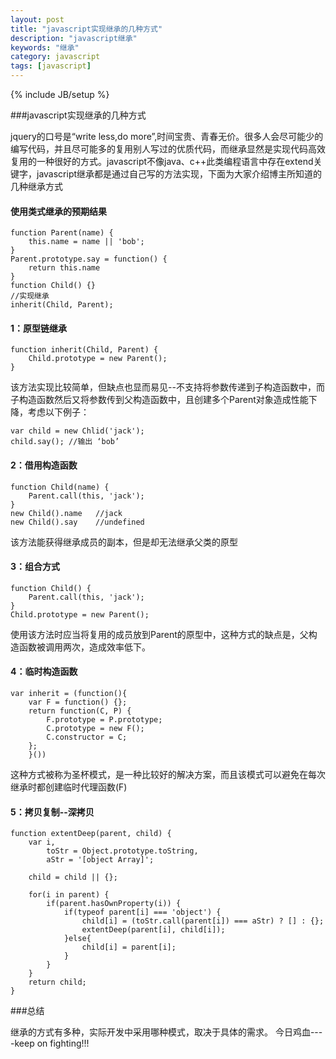 ```yaml
---
layout: post
title: "javascript实现继承的几种方式"
description: "javascript继承"
keywords: "继承"
category: javascript
tags: [javascript]
---
```

{% include JB/setup %}

###javascript实现继承的几种方式

jquery的口号是“write less,do more”,时间宝贵、青春无价。很多人会尽可能少的编写代码，并且尽可能多的复用别人写过的优质代码，而继承显然是实现代码高效复用的一种很好的方式。javascript不像java、c++此类编程语言中存在extend关键字，javascript继承都是通过自己写的方法实现，下面为大家介绍博主所知道的几种继承方式

<!-- more -->

####   使用类式继承的预期结果
	
	function Parent(name) {
		this.name = name || 'bob';
	}
	Parent.prototype.say = function() {
		return this.name
	}
	function Child() {}
	//实现继承
	inherit(Child, Parent);

####   1：原型链继承

	function inherit(Child, Parent) {
		Child.prototype = new Parent();
	}

该方法实现比较简单，但缺点也显而易见--不支持将参数传递到子构造函数中，而子构造函数然后又将参数传到父构造函数中，且创建多个Parent对象造成性能下降，考虑以下例子：

	var child = new Chlid('jack');
	child.say(); //输出 ‘bob’

####   2：借用构造函数
	
	function Child(name) {
		Parent.call(this, 'jack');
	}
	new Child().name   //jack
	new Child().say    //undefined

该方法能获得继承成员的副本，但是却无法继承父类的原型

####   3：组合方式
	
	function Child() {
		Parent.call(this, 'jack');
	}
	Child.prototype = new Parent();

使用该方法时应当将复用的成员放到Parent的原型中，这种方式的缺点是，父构造函数被调用两次，造成效率低下。

####   4：临时构造函数

	var inherit = (function(){
		var F = function() {};
		return function(C, P) {
			F.prototype = P.prototype;
			C.prototype = new F();
			C.constructor = C;
		};
		}())

这种方式被称为圣杯模式，是一种比较好的解决方案，而且该模式可以避免在每次继承时都创建临时代理函数(F)

####   5：拷贝复制--深拷贝

	function extentDeep(parent, child) {
		var i,
			toStr = Object.prototype.toString,
			aStr = '[object Array]';

		child = child || {};

		for(i in parent) {
			if(parent.hasOwnProperty(i)) {
				if(typeof parent[i] === 'object') {
					child[i] = (toStr.call(parent[i]) === aStr) ? [] : {};
					extentDeep(parent[i], child[i]);
				}else{
					child[i] = parent[i];
				}
			}
		}
		return child;
	}


		
###总结

继承的方式有多种，实际开发中采用哪种模式，取决于具体的需求。
今日鸡血----keep on fighting!!!
	

